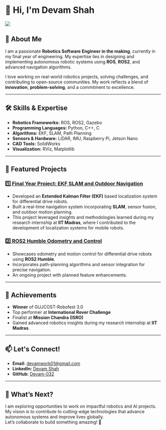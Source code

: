# 👋 Hi, I'm Devam Shah

![](https://komarev.com/ghpvc/?username=Devam-032)

## 🚀 About Me
I am a passionate **Robotics Software Engineer in the making**, currently in my final year of engineering. My expertise lies in designing and implementing autonomous robotic systems using **ROS**, **ROS2**, and advanced navigation algorithms.  

I love working on real-world robotics projects, solving challenges, and contributing to open-source communities. My work reflects a blend of **innovation**, **problem-solving**, and a commitment to excellence.

---

## 🛠️ Skills & Expertise
- **Robotics Frameworks:** ROS, ROS2, Gazebo  
- **Programming Languages:** Python, C++, C  
- **Algorithms:** EKF, SLAM, Path Planning  
- **Sensors & Hardware:** LiDAR, IMU, Raspberry Pi, Jetson Nano  
- **CAD Tools:** SolidWorks  
- **Visualization:** RViz, Matplotlib  

---

## 📂 Featured Projects

### [1️⃣ Final Year Project: EKF SLAM and Outdoor Navigation](https://github.com/Devam-032/EKF_SLAM-and-Outdoor-Navigation-of-a-differential-drive-robot)
- Developed an **Extended Kalman Filter (EKF)** based localization system for differential drive robots.  
- Built a real-time navigation system incorporating **SLAM**, sensor fusion, and outdoor motion planning.  
- This project leveraged insights and methodologies learned during my research internship at **IIT Madras**, where I contributed to the development of localization systems for mobile robots.  

### [2️⃣ ROS2 Humble Odometry and Control](https://github.com/Devam-032/ros2_humble_odometry_and_control)
- Showcases odometry and motion control for differential drive robots using **ROS2 Humble**.  
- Incorporates path-planning algorithms and sensor integration for precise navigation.  
- An ongoing project with planned feature enhancements.

---

## 🌟 Achievements
- **Winner** of GUJCOST-Robofest 3.0  
- Top performer at **International Rover Challenge**  
- Finalist at **Mission Chandra (ISRO)**  
- Gained advanced robotics insights during my research internship at **IIT Madras**.

---

## 📫 Let's Connect!
- **Email:** [devamwork01@gmail.com](mailto:devamwork01@gmail.com)  
- **LinkedIn:** [Devam Shah](https://www.linkedin.com/in/devam-shah-0a8918227/)  
- **GitHub:** [Devam-032](https://github.com/Devam-032)

---

## 🔭 What’s Next?
I am exploring opportunities to work on impactful robotics and AI projects. My vision is to contribute to cutting-edge technologies that advance autonomous systems and improve lives globally.  
Let’s collaborate to build something amazing! 🚀
